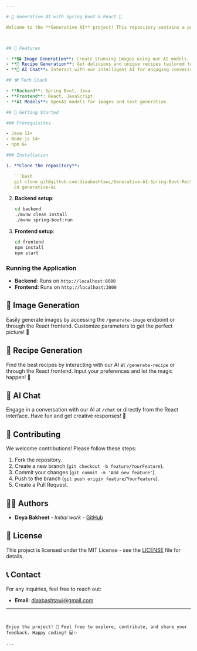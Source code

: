 ```yaml
---

# 🌟 Generative AI with Spring Boot & React 🌟

Welcome to the **Generative AI** project! This repository contains a powerful and creative application that combines **Spring Boot** and **React** to generate images, recipes, and provide AI-powered chat functionalities. Let's dive into the exciting features of this project! 🚀



## 🌈 Features

- **🖼️ Image Generation**: Create stunning images using our AI models.
- **🍲 Recipe Generation**: Get delicious and unique recipes tailored to your preferences.
- **💬 AI Chat**: Interact with our intelligent AI for engaging conversations.

## 🛠️ Tech Stack

- **Backend**: Spring Boot, Java
- **Frontend**: React, JavaScript
- **AI Models**: OpenAI models for images and text generation

## 🚀 Getting Started

### Prerequisites

- Java 11+
- Node.js 14+
- npm 6+

### Installation

1. **Clone the repository**:

   ```bash
   git clone git@github.com:diaabashtawi/Generative-AI-Spring-Boot-Rect.git
   cd generative-ai
   ```

2. **Backend setup**:

   ```bash
   cd backend
   ./mvnw clean install
   ./mvnw spring-boot:run
   ```

3. **Frontend setup**:

   ```bash
   cd frontend
   npm install
   npm start
   ```

### Running the Application

- **Backend**: Runs on `http://localhost:8080`
- **Frontend**: Runs on `http://localhost:3000`

## 📸 Image Generation

Easily generate images by accessing the `/generate-image` endpoint or through the React frontend. Customize parameters to get the perfect picture! 🎨

## 📝 Recipe Generation

Find the best recipes by interacting with our AI at `/generate-recipe` or through the React frontend. Input your preferences and let the magic happen! 🥗

## 💬 AI Chat

Engage in a conversation with our AI at `/chat` or directly from the React interface. Have fun and get creative responses! 🤖

## 🤝 Contributing

We welcome contributions! Please follow these steps:

1. Fork the repository.
2. Create a new branch (`git checkout -b feature/YourFeature`).
3. Commit your changes (`git commit -m 'Add new feature'`).
4. Push to the branch (`git push origin feature/YourFeature`).
5. Create a Pull Request.

## 🧑‍💻 Authors

- **Deya Bakheet** - *Initial work* - [GitHub](https://github.com/yourusername)

## 📄 License

This project is licensed under the MIT License - see the [LICENSE](LICENSE) file for details.

## 📞 Contact

For any inquiries, feel free to reach out:

- **Email**: [diaabashtawi@gmail.com](mailto:diaabashtawi@gmail.com)

---
```


Enjoy the project! 🌟 Feel free to explore, contribute, and share your feedback. Happy coding! 💻✨

---
